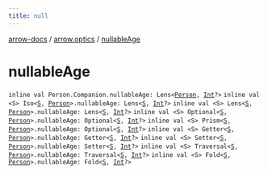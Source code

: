 ```yaml
---
title: null
---
```


[arrow-docs](../index.html) / [arrow.optics](index.html) / [nullableAge](./nullable-age.html)

# nullableAge

`inline val Person.Companion.nullableAge: Lens<`[`Person`](-person/index.html)`, `[`Int`](https://kotlinlang.org/api/latest/jvm/stdlib/kotlin/-int/index.html)`?>`
`inline val <S> Iso<`[`S`](nullable-age.html#S)`, `[`Person`](-person/index.html)`>.nullableAge: Lens<`[`S`](nullable-age.html#S)`, `[`Int`](https://kotlinlang.org/api/latest/jvm/stdlib/kotlin/-int/index.html)`?>`
`inline val <S> Lens<`[`S`](nullable-age.html#S)`, `[`Person`](-person/index.html)`>.nullableAge: Lens<`[`S`](nullable-age.html#S)`, `[`Int`](https://kotlinlang.org/api/latest/jvm/stdlib/kotlin/-int/index.html)`?>`
`inline val <S> Optional<`[`S`](nullable-age.html#S)`, `[`Person`](-person/index.html)`>.nullableAge: Optional<`[`S`](nullable-age.html#S)`, `[`Int`](https://kotlinlang.org/api/latest/jvm/stdlib/kotlin/-int/index.html)`?>`
`inline val <S> Prism<`[`S`](nullable-age.html#S)`, `[`Person`](-person/index.html)`>.nullableAge: Optional<`[`S`](nullable-age.html#S)`, `[`Int`](https://kotlinlang.org/api/latest/jvm/stdlib/kotlin/-int/index.html)`?>`
`inline val <S> Getter<`[`S`](nullable-age.html#S)`, `[`Person`](-person/index.html)`>.nullableAge: Getter<`[`S`](nullable-age.html#S)`, `[`Int`](https://kotlinlang.org/api/latest/jvm/stdlib/kotlin/-int/index.html)`?>`
`inline val <S> Setter<`[`S`](nullable-age.html#S)`, `[`Person`](-person/index.html)`>.nullableAge: Setter<`[`S`](nullable-age.html#S)`, `[`Int`](https://kotlinlang.org/api/latest/jvm/stdlib/kotlin/-int/index.html)`?>`
`inline val <S> Traversal<`[`S`](nullable-age.html#S)`, `[`Person`](-person/index.html)`>.nullableAge: Traversal<`[`S`](nullable-age.html#S)`, `[`Int`](https://kotlinlang.org/api/latest/jvm/stdlib/kotlin/-int/index.html)`?>`
`inline val <S> Fold<`[`S`](nullable-age.html#S)`, `[`Person`](-person/index.html)`>.nullableAge: Fold<`[`S`](nullable-age.html#S)`, `[`Int`](https://kotlinlang.org/api/latest/jvm/stdlib/kotlin/-int/index.html)`?>`